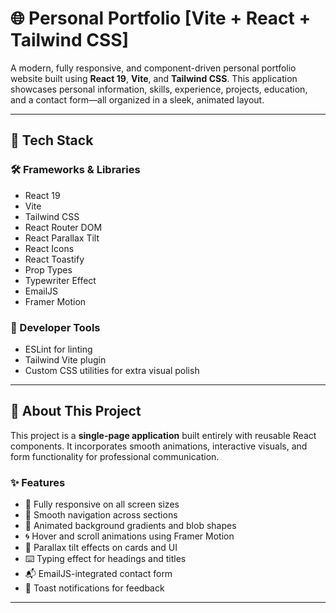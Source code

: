 # 🌐 Personal Portfolio [Vite + React + Tailwind CSS]

A modern, fully responsive, and component-driven personal portfolio website built using **React 19**, **Vite**, and **Tailwind CSS**. This application showcases personal information, skills, experience, projects, education, and a contact form—all organized in a sleek, animated layout.

---

## 🚀 Tech Stack

### 🛠️ Frameworks & Libraries
- React 19
- Vite
- Tailwind CSS
- React Router DOM
- React Parallax Tilt
- React Icons
- React Toastify
- Prop Types
- Typewriter Effect
- EmailJS
- Framer Motion

### 🧰 Developer Tools
- ESLint for linting
- Tailwind Vite plugin
- Custom CSS utilities for extra visual polish

---
## 🧠 About This Project

This project is a **single-page application** built entirely with reusable React components. It incorporates smooth animations, interactive visuals, and form functionality for professional communication.

### ✨ Features

- 📱 Fully responsive on all screen sizes
- 🔗 Smooth navigation across sections
- 🎨 Animated background gradients and blob shapes
- 🌀 Hover and scroll animations using Framer Motion
- 🧲 Parallax tilt effects on cards and UI
- ⌨️ Typing effect for headings and titles
- 📬 EmailJS-integrated contact form
- 🔔 Toast notifications for feedback

---
